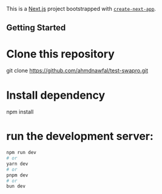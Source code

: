 This is a [Next.js](https://nextjs.org/) project bootstrapped with [`create-next-app`](https://github.com/vercel/next.js/tree/canary/packages/create-next-app).

## Getting Started

# Clone this repository

git clone https://github.com/ahmdnawfal/test-swapro.git

# Install dependency

npm install

# run the development server:

```bash
npm run dev
# or
yarn dev
# or
pnpm dev
# or
bun dev
```
